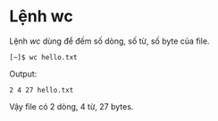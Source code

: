 # Lệnh wc

Lệnh _wc_ dùng để đếm số dòng, số từ, số byte của file.

```text
[~]$ wc hello.txt
```

Output:

```text
2 4 27 hello.txt
```

Vậy file có 2 dòng, 4 từ, 27 bytes.

